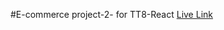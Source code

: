 #E-commerce project-2- for TT8-React
[Live Link](https://main--fascinating-baklava-c545f5.netlify.app/)
